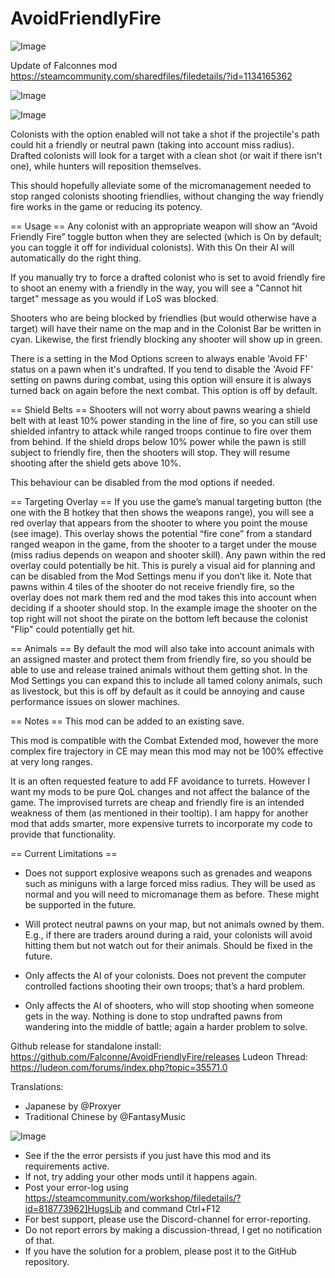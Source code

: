# AvoidFriendlyFire

![Image](https://i.imgur.com/WAEzk68.png)

Update of Falconnes mod
https://steamcommunity.com/sharedfiles/filedetails/?id=1134165362

![Image](https://i.imgur.com/7Gzt3Rg.png)

	
![Image](https://i.imgur.com/NOW7jU1.png)

Colonists with the option enabled will not take a shot if the projectile&apos;s path could hit a friendly or neutral pawn (taking into account miss radius). Drafted colonists will look for a target with a clean shot (or wait if there isn&apos;t one), while hunters will reposition themselves.

This should hopefully alleviate some of the micromanagement needed to stop ranged colonists shooting friendlies, without changing the way friendly fire works in the game or reducing its potency.


== Usage ==
Any colonist with an appropriate weapon will show an “Avoid Friendly Fire” toggle button when they are selected (which is On by default; you can toggle it off for individual colonists). With this On their AI will automatically do the right thing.

If you manually try to force a drafted colonist who is set to avoid friendly fire to shoot an enemy with a friendly in the way, you will see a &quot;Cannot hit target&quot; message as you would if LoS was blocked.

Shooters who are being blocked by friendlies (but would otherwise have a target) will have their name on the map and in the Colonist Bar be written in cyan. Likewise, the first friendly blocking any shooter will show up in green.

There is a setting in the Mod Options screen to always enable &apos;Avoid FF&apos; status on a pawn when it&apos;s undrafted. If you tend to disable the &apos;Avoid FF&apos; setting on pawns during combat, using this option will ensure it is always turned back on again before the next combat. This option is off by default.

== Shield Belts ==
Shooters will not worry about pawns wearing a shield belt with at least 10% power standing in the line of fire, so you can still use shielded infantry to attack while ranged troops continue to fire over them from behind. If the shield drops below 10% power while the pawn is still subject to friendly fire, then the shooters will stop. They will resume shooting after the shield gets above 10%.

This behaviour can be disabled from the mod options if needed.


== Targeting Overlay ==
If you use the game’s manual targeting button (the one with the B hotkey that then shows the weapons range), you will see a red overlay that appears from the shooter to where you point the mouse (see image). This overlay shows the potential “fire cone” from a standard ranged weapon in the game, from the shooter to a target under the mouse (miss radius depends on weapon and shooter skill). Any pawn within the red overlay could potentially be hit. This is purely a visual aid for planning and can be disabled from the Mod Settings menu if you don’t like it. Note that pawns within 4 tiles of the shooter do not receive friendly fire, so the overlay does not mark them red and the mod takes this into account when deciding if a shooter should stop. In the example image the shooter on the top right will not shoot the pirate on the bottom left because the colonist &quot;Flip&quot; could potentially get hit.


== Animals ==
By default the mod will also take into account animals with an assigned master and protect them from friendly fire, so you should be able to use and release trained animals without them getting shot. In the Mod Settings you can expand this to include all tamed colony animals, such as livestock, but this is off by default as it could be annoying and cause performance issues on slower machines.


== Notes ==
This mod can be added to an existing save.

This mod is compatible with the Combat Extended mod, however the more complex fire trajectory in CE may mean this mod may not be 100% effective at very long ranges.

It is an often requested feature to add FF avoidance to turrets. However I want my mods to be pure QoL changes and not affect the balance of the game. The improvised turrets are cheap and friendly fire is an intended weakness of them (as mentioned in their tooltip). I am happy for another mod that adds smarter, more expensive turrets to incorporate my code to provide that functionality.


== Current Limitations ==
* Does not support explosive weapons such as grenades and weapons such as miniguns with a large forced miss radius. They will be used as normal and you will need to micromanage them as before. These might be supported in the future.

* Will protect neutral pawns on your map, but not animals owned by them. E.g., if there are traders around during a raid, your colonists will avoid hitting them but not watch out for their animals. Should be fixed in the future.

* Only affects the AI of your colonists. Does not prevent the computer controlled factions shooting their own troops; that’s a hard problem.

* Only affects the AI of shooters, who will stop shooting when someone gets in the way. Nothing is done to stop undrafted pawns from wandering into the middle of battle; again a harder problem to solve.

Github release for standalone install: https://github.com/Falconne/AvoidFriendlyFire/releases
Ludeon Thread: https://ludeon.com/forums/index.php?topic=35571.0

Translations:
* Japanese by @Proxyer
* Traditional Chinese by @FantasyMusic

![Image](https://i.imgur.com/Rs6T6cr.png)



-  See if the the error persists if you just have this mod and its requirements active.
-  If not, try adding your other mods until it happens again.
-  Post your error-log using https://steamcommunity.com/workshop/filedetails/?id=818773962]HugsLib and command Ctrl+F12
-  For best support, please use the Discord-channel for error-reporting.
-  Do not report errors by making a discussion-thread, I get no notification of that.
-  If you have the solution for a problem, please post it to the GitHub repository.



